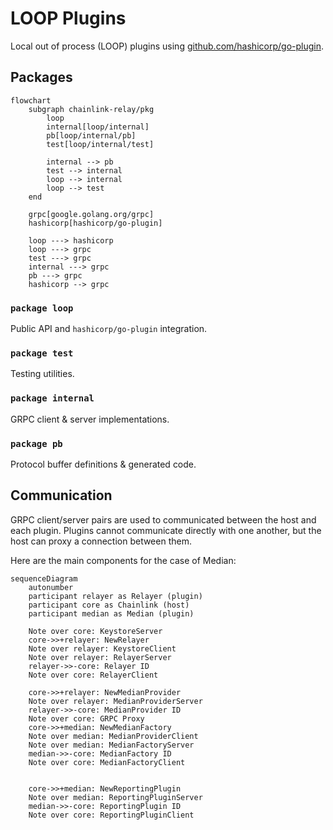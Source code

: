 # LOOP Plugins

Local out of process (LOOP) plugins using [github.com/hashicorp/go-plugin](https://github.com/hashicorp/go-plugin).

## Packages

```mermaid
flowchart
    subgraph chainlink-relay/pkg
        loop
        internal[loop/internal]
        pb[loop/internal/pb]
        test[loop/internal/test]

        internal --> pb
        test --> internal
        loop --> internal
        loop --> test
    end
    
    grpc[google.golang.org/grpc]
    hashicorp[hashicorp/go-plugin]

    loop ---> hashicorp
    loop ---> grpc
    test ---> grpc
    internal ---> grpc
    pb ---> grpc
    hashicorp --> grpc

```

### `package loop`

Public API and `hashicorp/go-plugin` integration.

### `package test`

Testing utilities.

### `package internal`

GRPC client & server implementations.

### `package pb`

Protocol buffer definitions & generated code.

## Communication

GRPC client/server pairs are used to communicated between the host and each plugin.
Plugins cannot communicate directly with one another, but the host can proxy a connection between them.

Here are the main components for the case of Median:  
```mermaid
sequenceDiagram
    autonumber
    participant relayer as Relayer (plugin)
    participant core as Chainlink (host)
    participant median as Median (plugin)

    Note over core: KeystoreServer
    core->>+relayer: NewRelayer
    Note over relayer: KeystoreClient
    Note over relayer: RelayerServer
    relayer->>-core: Relayer ID 
    Note over core: RelayerClient

    core->>+relayer: NewMedianProvider
    Note over relayer: MedianProviderServer
    relayer->>-core: MedianProvider ID
    Note over core: GRPC Proxy
    core->>+median: NewMedianFactory
    Note over median: MedianProviderClient
    Note over median: MedianFactoryServer
    median->>-core: MedianFactory ID
    Note over core: MedianFactoryClient


    core->>+median: NewReportingPlugin
    Note over median: ReportingPluginServer
    median->>-core: ReportingPlugin ID
    Note over core: ReportingPluginClient
```